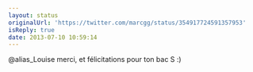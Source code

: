 ```yaml
---
layout: status
originalUrl: 'https://twitter.com/marcgg/status/354917724591357953'
isReply: true
date: 2013-07-10 10:59:14
---
```


@alias_Louise merci, et félicitations pour ton bac S :)
